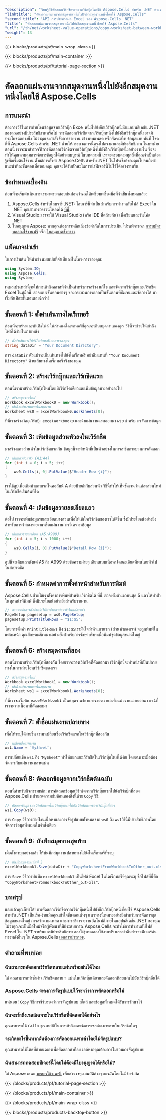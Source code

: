 ```yaml
---
"description": "เรียนรู้วิธีคัดลอกเวิร์กชีตระหว่างเวิร์กบุ๊กโดยใช้ Aspose.Cells สำหรับ .NET คำแนะนำทีละขั้นตอนนี้ประกอบด้วยข้อกำหนดเบื้องต้น ตัวอย่างโค้ด และคำถามที่พบบ่อย"
"linktitle": "คัดลอกแผ่นงานจากสมุดงานหนึ่งไปยังอีกสมุดงานหนึ่งโดยใช้ Aspose.Cells"
"second_title": "API การประมวลผล Excel ของ Aspose.Cells .NET"
"title": "คัดลอกแผ่นงานจากสมุดงานหนึ่งไปยังอีกสมุดงานหนึ่งโดยใช้ Aspose.Cells"
"url": "/th/net/worksheet-value-operations/copy-worksheet-between-workbooks/"
"weight": 13
---
```


{{< blocks/products/pf/main-wrap-class >}}

{{< blocks/products/pf/main-container >}}

{{< blocks/products/pf/tutorial-page-section >}}

# คัดลอกแผ่นงานจากสมุดงานหนึ่งไปยังอีกสมุดงานหนึ่งโดยใช้ Aspose.Cells

## การแนะนำ
ต้องการวิธีในการถ่ายโอนข้อมูลจากเวิร์กบุ๊ก Excel หนึ่งไปยังอีกเวิร์กบุ๊กหนึ่งในแอปพลิเคชัน .NET ของคุณอย่างมีประสิทธิภาพหรือไม่ การคัดลอกเวิร์กชีตจากเวิร์กบุ๊กหนึ่งไปยังอีกเวิร์กบุ๊กหนึ่งอาจมีประโยชน์อย่างยิ่ง ไม่ว่าคุณจะกำลังจัดการรายงาน สร้างเทมเพลต หรือจัดระเบียบข้อมูลแบบทันที โชคดีที่ Aspose.Cells สำหรับ .NET ช่วยให้กระบวนการนี้ตรงไปตรงมาและมีประสิทธิภาพ ในบทช่วยสอนนี้ เราจะมาสำรวจวิธีการคัดลอกเวิร์กชีตจากเวิร์กบุ๊กหนึ่งไปยังอีกเวิร์กบุ๊กหนึ่งอย่างราบรื่น ซึ่งจะทำให้คุณควบคุมการจัดการข้อมูลได้อย่างสมบูรณ์
ในบทความนี้ เราจะครอบคลุมทุกสิ่งที่คุณจำเป็นต้องรู้เพื่อเริ่มต้นใช้งาน ตั้งแต่การตั้งค่า Aspose.Cells สำหรับ .NET ในโปรเจ็กต์ของคุณไปจนถึงคำแนะนำทีละขั้นตอนที่ครอบคลุม คุณจะได้รับทักษะในการนำฟีเจอร์นี้ไปใช้ได้อย่างราบรื่น
## ข้อกำหนดเบื้องต้น
ก่อนที่จะเริ่มดำเนินการ เรามาตรวจสอบกันก่อนว่าคุณได้เตรียมเครื่องมือที่จำเป็นทั้งหมดแล้ว:
1. Aspose.Cells สำหรับไลบรารี .NET: ไลบรารีนี้จำเป็นสำหรับการทำงานกับไฟล์ Excel ใน .NET คุณสามารถดาวน์โหลดได้ [ที่นี่](https://releases-aspose.com/cells/net/).
2. Visual Studio: เราจะใช้ Visual Studio (หรือ IDE ที่คล้ายกัน) เพื่อเขียนและรันโค้ด .NET
3. ใบอนุญาต Aspose: หากคุณต้องการหลีกเลี่ยงข้อจำกัดในการประเมิน โปรดพิจารณา [การสมัครทดลองใช้งานฟรี](https://releases.aspose.com/) หรือ [ใบอนุญาตชั่วคราว](https://purchase-aspose.com/temporary-license/).
## แพ็คเกจนำเข้า
ในการเริ่มต้น ให้นำเข้าเนมสเปซที่จำเป็นลงในโครงการของคุณ:
```csharp
using System.IO;
using Aspose.Cells;
using System;
```
เนมสเปซเหล่านี้จะให้การเข้าถึงคลาสที่จำเป็นสำหรับการสร้าง แก้ไข และจัดการเวิร์กบุ๊กและเวิร์กชีต Excel
ในคู่มือนี้ เราจะแบ่งขั้นตอนต่างๆ ของกระบวนการออกเป็นขั้นตอนที่ชัดเจนและจัดการได้ มาเริ่มกันทีละขั้นตอนเลยดีกว่า!
## ขั้นตอนที่ 1: ตั้งค่าเส้นทางไดเร็กทอรี
ก่อนที่จะสร้างและบันทึกไฟล์ ให้กำหนดไดเรกทอรีที่คุณจะเก็บสมุดงานของคุณ วิธีนี้จะช่วยให้เข้าถึงไฟล์ได้ง่ายในภายหลัง
```csharp
// ตั้งค่าเส้นทางไปยังไดเร็กทอรีเอกสารของคุณ
string dataDir = "Your Document Directory";
```
การ `dataDir` ตัวแปรจะเก็บเส้นทางไปยังไดเร็กทอรี อย่าลืมแทนที่ `"Your Document Directory"` ด้วยเส้นทางไดเร็กทอรีจริงของคุณ
## ขั้นตอนที่ 2: สร้างเวิร์กบุ๊กและเวิร์กชีตแรก
ตอนนี้เรามาสร้างเวิร์กบุ๊กใหม่โดยมีเวิร์กชีตเดียวและเพิ่มข้อมูลบางอย่างลงไป
```csharp
// สร้างสมุดงานใหม่
Workbook excelWorkbook0 = new Workbook();
// เข้าถึงแผ่นงานแรกในสมุดงาน
Worksheet ws0 = excelWorkbook0.Worksheets[0];
```
ที่นี่เราสร้างวัตถุเวิร์กบุ๊ก `excelWorkbook0` และดึงแผ่นงานแรกออกมา `ws0` สำหรับการจัดการข้อมูล
## ขั้นตอนที่ 3: เพิ่มข้อมูลส่วนหัวลงในเวิร์กชีต
มาสร้างแถวส่วนหัวในเวิร์กชีตแรกกัน ข้อมูลนี้จะทำหน้าที่เป็นตัวอย่างในการสาธิตกระบวนการคัดลอก
```csharp
// เติมแถวส่วนหัว (A1:A4)
for (int i = 0; i < 5; i++)
{
    ws0.Cells[i, 0].PutValue($"Header Row {i}");
}
```
เราใช้ลูปเพื่อเติมห้าแถวแรกในคอลัมน์ A ด้วยป้ายกำกับส่วนหัว วิธีนี้ทำให้เห็นชัดเจนว่าแต่ละส่วนใหม่ในเวิร์กชีตเริ่มต้นที่ใด
## ขั้นตอนที่ 4: เติมข้อมูลรายละเอียดแถว
ต่อไป เราจะเพิ่มข้อมูลรายละเอียดบางส่วนเพื่อให้เข้าใจเวิร์กชีตของเราได้ดีขึ้น ซึ่งมีประโยชน์อย่างยิ่งสำหรับการจำลองรายงานหรือแผ่นงานการวิเคราะห์ข้อมูล
```csharp
// เติมแถวรายละเอียด (A5:A999)
for (int i = 5; i < 1000; i++)
{
    ws0.Cells[i, 0].PutValue($"Detail Row {i}");
}
```
ลูปนี้จะเติมแถวตั้งแต่ A5 ถึง A999 ด้วยข้อความง่ายๆ เลียนแบบเนื้อหาโดยละเอียดที่พบโดยทั่วไปในสเปรดชีต
## ขั้นตอนที่ 5: กำหนดค่าการตั้งค่าหน้าสำหรับการพิมพ์
Aspose.Cells ช่วยให้เราตั้งค่าการพิมพ์สำหรับเวิร์กชีตได้ ที่นี่ เราจะตั้งค่าแถวบนสุด 5 แถวให้ทำซ้ำในทุกหน้าที่พิมพ์ ซึ่งมีประโยชน์อย่างยิ่งสำหรับรายงาน
```csharp
// กำหนดค่าการตั้งค่าหน้าให้ทำซ้ำแถวส่วนหัวในแต่ละหน้า
PageSetup pagesetup = ws0.PageSetup;
pagesetup.PrintTitleRows = "$1:$5";
```
โดยการตั้งค่า `PrintTitleRows` ถึง `$1:$5`เรามั่นใจว่าห้าแถวแรก (ส่วนหัวของเรา) จะถูกพิมพ์ในแต่ละหน้า คุณลักษณะนี้เหมาะอย่างยิ่งสำหรับการรักษาบริบทเมื่อพิมพ์ชุดข้อมูลขนาดใหญ่
## ขั้นตอนที่ 6: สร้างสมุดงานที่สอง
ตอนนี้เรามาสร้างเวิร์กบุ๊กที่สองกัน โดยเราจะวางเวิร์กชีตที่คัดลอกมา เวิร์กบุ๊กนี้จะทำหน้าที่เป็นปลายทางในการถ่ายโอนเวิร์กชีตของเรา
```csharp
// สร้างสมุดงานใหม่
Workbook excelWorkbook1 = new Workbook();
// เข้าถึงแผ่นงานแรกในสมุดงาน
Worksheet ws1 = excelWorkbook1.Worksheets[0];
```
ที่นี่เราจะเริ่มต้น `excelWorkbook1` เป็นสมุดงานปลายทางของเราและดึงแผ่นงานแรกออกมา `ws1`ที่เราจะวางเนื้อหาที่คัดลอกมา
## ขั้นตอนที่ 7: ตั้งชื่อแผ่นงานปลายทาง
เพื่อให้ระบุได้ง่ายขึ้น เรามาเปลี่ยนชื่อเวิร์กชีตแรกในเวิร์กบุ๊กที่สองกัน
```csharp
// เปลี่ยนชื่อแผ่นงาน
ws1.Name = "MySheet";
```
การเปลี่ยนชื่อ `ws1` ถึง `"MySheet"` ทำให้แยกแยะเวิร์กชีตในเวิร์กบุ๊กใหม่ได้ง่าย โดยเฉพาะเมื่อต้องจัดการกับแผ่นงานหลายแผ่น
## ขั้นตอนที่ 8: คัดลอกข้อมูลจากเวิร์กชีตต้นฉบับ
ตอนนี้สำหรับกิจกรรมหลัก: การคัดลอกข้อมูลเวิร์กชีตจากเวิร์กบุ๊กแรกไปยังเวิร์กบุ๊กที่สอง Aspose.Cells ช่วยลดความซับซ้อนของสิ่งนี้ด้วย `Copy` วิธี.
```csharp
// คัดลอกข้อมูลจากเวิร์กชีตแรกในเวิร์กบุ๊กแรกไปยังเวิร์กชีตแรกของเวิร์กบุ๊กที่สอง
ws1.Copy(ws0);
```
การ `Copy` วิธีการถ่ายโอนเนื้อหาและการจัดรูปแบบทั้งหมดจาก `ws0` ถึง `ws1`วิธีนี้มีประสิทธิภาพโดยจัดการข้อมูลทั้งหมดในคำสั่งเดียว
## ขั้นตอนที่ 9: บันทึกสมุดงานสุดท้าย
เมื่อตั้งค่าทุกอย่างแล้ว ให้บันทึกสมุดงานปลายทางไปยังไดเร็กทอรีที่ระบุ
```csharp
// บันทึกสมุดงานเล่มที่ 2
excelWorkbook1.Save(dataDir + "CopyWorksheetFromWorkbookToOther_out.xls");
```
การ `Save` วิธีการบันทึก `excelWorkbook1` เป็นไฟล์ Excel ในไดเร็กทอรีที่คุณระบุ ชื่อไฟล์ที่นี่คือ `"CopyWorksheetFromWorkbookToOther_out-xls"`.
## บทสรุป
และแล้วคุณก็ทำได้! การคัดลอกเวิร์กชีตจากเวิร์กบุ๊กหนึ่งไปยังอีกเวิร์กบุ๊กหนึ่งโดยใช้ Aspose.Cells สำหรับ .NET เป็นเรื่องง่ายเมื่อคุณเข้าใจขั้นตอนต่างๆ แนวทางนี้เหมาะอย่างยิ่งสำหรับการจัดการชุดข้อมูลขนาดใหญ่ การสร้างเทมเพลต และการสร้างรายงานอัตโนมัติภายในแอปพลิเคชัน .NET ของคุณ
ไม่ว่าคุณจะเป็นมือใหม่หรือผู้พัฒนาที่มีประสบการณ์ Aspose.Cells จะทำให้การทำงานกับไฟล์ Excel ใน .NET ราบรื่นและมีประสิทธิภาพ ลองใช้รุ่นทดลองใช้งานฟรี และอย่าลืมสำรวจฟีเจอร์อันทรงพลังอื่นๆ ใน Aspose.Cells [เอกสารประกอบ](https://reference-aspose.com/cells/net/).
## คำถามที่พบบ่อย
### ฉันสามารถคัดลอกเวิร์กชีตหลายแผ่นพร้อมกันได้ไหม  
ใช่ คุณสามารถทำซ้ำผ่านเวิร์กชีตหลาย ๆ แผ่นในเวิร์กบุ๊กเดียวและคัดลอกทีละแผ่นไปยังเวิร์กบุ๊กอื่นได้
### Aspose.Cells จะคงการจัดรูปแบบไว้ระหว่างการคัดลอกหรือไม่  
แน่นอน! `Copy` วิธีการนี้รับรองว่าการจัดรูปแบบ สไตล์ และข้อมูลทั้งหมดได้รับการรักษาไว้
### ฉันจะเข้าถึงเซลล์เฉพาะในเวิร์กชีตที่คัดลอกได้อย่างไร  
คุณสามารถใช้ `Cells` คุณสมบัติในการเข้าถึงและจัดการเซลล์เฉพาะภายในเวิร์กชีตใดๆ
### จะเกิดอะไรขึ้นหากฉันต้องการคัดลอกเฉพาะค่าโดยไม่จัดรูปแบบ?  
คุณสามารถใช้โค้ดที่กำหนดเองเพื่อคัดลอกค่าทีละเซลล์หากคุณต้องการไม่รวมการจัดรูปแบบ
### ฉันสามารถทดสอบฟีเจอร์นี้โดยไม่ต้องมีใบอนุญาตได้หรือไม่?  
ใช่ Aspose เสนอ [ทดลองใช้งานฟรี](https://releases.aspose.com/) เพื่อสำรวจคุณสมบัติต่างๆ ของมันโดยไม่มีข้อจำกัด


{{< /blocks/products/pf/tutorial-page-section >}}

{{< /blocks/products/pf/main-container >}}

{{< /blocks/products/pf/main-wrap-class >}}

{{< blocks/products/products-backtop-button >}}